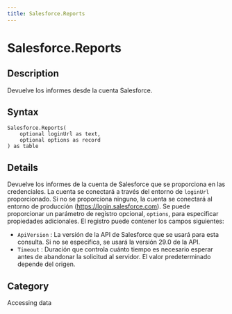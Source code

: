 ```yaml
---
title: Salesforce.Reports
---
```


# Salesforce.Reports


## Description

Devuelve los informes desde la cuenta Salesforce.


## Syntax

```powerquery
Salesforce.Reports(
    optional loginUrl as text,
    optional options as record
) as table
```


## Details

Devuelve los informes de la cuenta de Salesforce que se proporciona en las credenciales. La cuenta se conectará a través del entorno de <code>loginUrl</code> proporcionado. Si no se proporciona ninguno, la cuenta se conectará al entorno de producción (https://login.salesforce.com). Se puede proporcionar un parámetro de registro opcional, <code>options</code>, para especificar propiedades adicionales. El registro puede contener los campos siguientes:    <ul><li><code>ApiVersion</code> : La versi&#243;n de la API de Salesforce que se usar&#225; para esta consulta. Si no se especifica, se usar&#225; la versi&#243;n 29.0 de la API.</li><li><code>Timeout</code> : Duraci&#243;n que controla cu&#225;nto tiempo es necesario esperar antes de abandonar la solicitud al servidor. El valor predeterminado depende del origen.</li></ul>    



## Category
Accessing data
